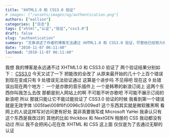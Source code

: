 ```yaml
---
title: "XHTML1.0 和 CSS3.0 验证"
# images: ["/assets/images/og/authentication.png"]
authors: ["eallion"]
categories: ["日志"]
tags: ["xhtml","认证","验证","css3.0"]
draft: false
slug: "authentication"
summary: "文章讲述了作者的博客无法通过 XHTML1.0 和 CSS3.0 验证，尽管他已经努力改正错误。其中两个地方出现的错误是音乐插件和新浪订阅，但由于这些都是其他网站上的内容，作者无法修改。此外，作者还提到了一个关于字体的问题，并表示不愿意将其更改为 Microsoft YaHei。最后，作者认为自己没有必要花时间去通过这些无聊的验证。"
date: "2010-11-07 06:11:40"
lastmod: "2010-11-07 06:11:40"
---
```


我想
我的博客是永远通不过 XHTML1.0 和 CSS3.0 验证了
两个验证结果分别如下： [CSS3.0](http://validator.w3.org/check?uri=http://eallion.com&charset=(detect+automatically)&doctype=Inline&group=0)
今天又试了一下
把能改的全改了
从原来最开始的几十个上百个错误
到现在变成只有 9 处错误无法验证通过
这算是个进步吗
不见得吧
现在这 9 处错误出现在两个地方：
一个是亦歌的音乐插件上
一个是韩寒的新浪订阅上
这两个东西你叫我怎么去改
那都是别人网站上的啊
不可能不听亦歌吧
不可能不展示订阅的新浪吧
所以
那就只能让它不能过能验证了
CSS3.0 验证的时候
我看到第一个错误就是无效字体
\005fae\008f6f\0096c5\009ed1
这个东西其实就是微软雅黑啊
看网上的人说这样写对访问更有好处
莫非真要我写成 Microsoft YaHei
我承认只有这个东西是我改过的
其他的比如 thickbox 和 NextGEN 相册的 CSS 我动都没有动过
所以
我不会把闲心花在改 XHTML 和 CSS 这上面
仅仅是为了去通过无聊的认证
